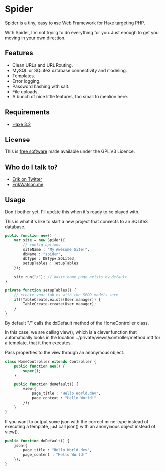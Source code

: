 Spider
======

Spider is a tiny, easy to use Web Framework for Haxe targeting PHP.

With Spider, I'm not trying to do everything for you. Just enough to get you moving in your own direction.




## Features

* Clean URLs and URL Routing.
* MySQL or SQLite3 database connectivity and modeling.
* Templates.
* Error logging.
* Password hashing with salt.
* File uploads.
* A bunch of nice little features, too small to mention here.


## Requirements

* [Haxe 3.2](http://haxe.org)


## License

This is [free software](https://www.gnu.org/philosophy/free-sw.html) made available under the GPL V3 Licence.


## Who do I talk to?

* [Erik on Twitter](https://twitter.com/championchap)
* [ErikWatson.me](http://erikwatson.me)


## Usage

Don't bother yet. I'll update this when it's ready to be played with.

This is what it's like to start a new project that connects to an SQLite3 database.

```haxe
public function new() {
	var site = new Spider({
		// config options
		siteName : "My Awesome Site!",
		dbName : "spider",
		dbType : DBType.SQLite3,
		setupTables : setupTables
	});

	site.run("/"); // basic home page exists by default
}

private function setupTables() {
	// create your tables with the SPOD models here
	if(!TableCreate.exists(User.manager)) {
		TableCreate.create(User.manager);
	}
}
```

By default "/" calls the doDefault method of the HomeController class.

In this case, we are calling view(), which is a clever function that automatically looks in the location ../private/views/controller/method.mtt for a template, that it then executes.

Pass properties to the view through an anonymous object.


```haxe
class HomeController extends Controller {
	public function new() {
		super();
	}

	public function doDefault() {
		view({
			page_title : "Hello World.dev",
			page_content : "Hello World!"
		});
	}
}
```

If you want to output some json with the correct mime-type instead of executing a template, just call json() with an anonymous object instead of view().

```haxe
public function doDefault() {
	json({
		page_title : "Hello World.dev",
		page_content : "Hello World!"
	});
}
```
